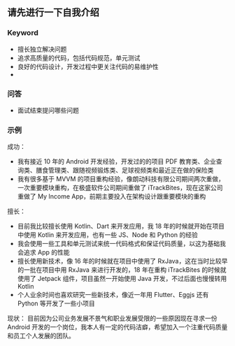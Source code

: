 ## 请先进行一下自我介绍

### Keyword

-   擅长独立解决问题
-   追求高质量的代码，包括代码规范，单元测试
-   良好的代码设计，开发过程中更关注代码的易维护性
-

### 问答

-   面试结束提问哪些问题

### 示例

成功：

-   我有接近 10 年的 Android 开发经验，开发过的的项目 PDF 教育类、企业查询类、膳食管理类、跟随视频锻炼类、足球视频类和最近正在做的保险类
-   我有很多基于 MVVM 的项目重构经验，像朗动科技有限公司期间两次重做，一次重要模块重构，在极盛软件公司期间重做了 iTrackBites，现在这家公司重做了 My Income App，前期主要投入在架构设计跟重要模块的重构

擅长：

-   目前我比较擅长使用 Kotlin、Dart 来开发应用，我 18 年的时候就开始在项目中使用 Kotlin 来开发应用，也有一些 JS、Node 和 Python 的经验
-   我会使用一些工具和单元测试来统一代码格式和保证代码质量，以这为基础我会追求 App 的性能
-   擅长使用新技术，像 16 年的时候就在项目中使用了 RxJava，这在当时比较早的一批在项目中用 RxJava 来进行开发的，18 年在重构 iTrackBites 的时候就使用了 Jetpack 组件，项目虽然一开始使用 Java 开发，不过后面也慢慢转用 Kotlin
-   个人业余时间也喜欢研究一些新技术，像近一年用 Flutter、Eggjs 还有 Python 等开发了一些小项目

现状：
目前因为公司业务发展不景气和职业发展受限的一些原因现在寻求一份 Android 开发的一个岗位，我本人有一定的代码洁癖，希望加入一个注重代码质量和员工个人发展的团队。
